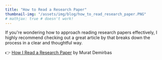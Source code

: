 ```yaml
---
title: "How to Read a Research Paper"
thumbnail-img: "/assets/img/blog/how_to_read_research_paper.PNG"
# mathjax: true # doesn't work!
---
```


If you're wondering how to approach reading research papers effectively, I highly recommend checking out a great article by that breaks down the process in a clear and thoughtful way.

👉 [How I Read a Research Paper](https://muratbuffalo.blogspot.com/2013/07/how-i-read-research-paper.html) by Murat Demirbas